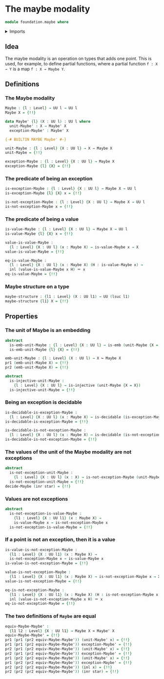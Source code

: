 # The maybe modality

```agda
module foundation.maybe where
```

<details><summary>Imports</summary>

```agda
open import foundation.coproduct-types
open import foundation.decidable-types
open import foundation.dependent-pair-types
open import foundation.equality-coproduct-types
open import foundation.type-arithmetic-empty-type
open import foundation.unit-type
open import foundation.universe-levels

open import foundation-core.embeddings
open import foundation-core.empty-types
open import foundation-core.equivalences
open import foundation-core.identity-types
open import foundation-core.injective-maps
open import foundation-core.negation
```

</details>

## Idea

The maybe modality is an operation on types that adds one point. This is used,
for example, to define partial functions, where a partial function `f : X ⇀ Y`
is a map `f : X → Maybe Y`.

## Definitions

### The Maybe modality

```agda
Maybe : {l : Level} → UU l → UU l
Maybe X = {!!}

data Maybe' {l} (X : UU l) : UU l where
  unit-Maybe' : X → Maybe' X
  exception-Maybe' : Maybe' X

{-# BUILTIN MAYBE Maybe' #-}

unit-Maybe : {l : Level} {X : UU l} → X → Maybe X
unit-Maybe = {!!}

exception-Maybe : {l : Level} {X : UU l} → Maybe X
exception-Maybe {l} {X} = {!!}
```

### The predicate of being an exception

```agda
is-exception-Maybe : {l : Level} {X : UU l} → Maybe X → UU l
is-exception-Maybe {l} {X} x = {!!}

is-not-exception-Maybe : {l : Level} {X : UU l} → Maybe X → UU l
is-not-exception-Maybe x = {!!}
```

### The predicate of being a value

```agda
is-value-Maybe : {l : Level} {X : UU l} → Maybe X → UU l
is-value-Maybe {l} {X} x = {!!}

value-is-value-Maybe :
  {l : Level} {X : UU l} (x : Maybe X) → is-value-Maybe x → X
value-is-value-Maybe = {!!}

eq-is-value-Maybe :
  {l : Level} {X : UU l} (x : Maybe X) (H : is-value-Maybe x) →
  inl (value-is-value-Maybe x H) ＝ x
eq-is-value-Maybe = {!!}
```

### Maybe structure on a type

```agda
maybe-structure : {l1 : Level} (X : UU l1) → UU (lsuc l1)
maybe-structure {l1} X = {!!}
```

## Properties

### The unit of Maybe is an embedding

```agda
abstract
  is-emb-unit-Maybe : {l : Level} {X : UU l} → is-emb (unit-Maybe {X = X})
  is-emb-unit-Maybe {l} {X} = {!!}

emb-unit-Maybe : {l : Level} (X : UU l) → X ↪ Maybe X
pr1 (emb-unit-Maybe X) = {!!}
pr2 (emb-unit-Maybe X) = {!!}

abstract
  is-injective-unit-Maybe :
    {l : Level} {X : UU l} → is-injective (unit-Maybe {X = X})
  is-injective-unit-Maybe = {!!}
```

### Being an exception is decidable

```agda
is-decidable-is-exception-Maybe :
  {l : Level} {X : UU l} (x : Maybe X) → is-decidable (is-exception-Maybe x)
is-decidable-is-exception-Maybe = {!!}

is-decidable-is-not-exception-Maybe :
  {l : Level} {X : UU l} (x : Maybe X) → is-decidable (is-not-exception-Maybe x)
is-decidable-is-not-exception-Maybe = {!!}
```

### The values of the unit of the Maybe modality are not exceptions

```agda
abstract
  is-not-exception-unit-Maybe :
    {l : Level} {X : UU l} (x : X) → is-not-exception-Maybe (unit-Maybe x)
  is-not-exception-unit-Maybe = {!!}
decide-Maybe (inr star) = {!!}
```

### Values are not exceptions

```agda
abstract
  is-not-exception-is-value-Maybe :
    {l1 : Level} {X : UU l1} (x : Maybe X) →
    is-value-Maybe x → is-not-exception-Maybe x
  is-not-exception-is-value-Maybe = {!!}
```

### If a point is not an exception, then it is a value

```agda
is-value-is-not-exception-Maybe :
  {l1 : Level} {X : UU l1} (x : Maybe X) →
  is-not-exception-Maybe x → is-value-Maybe x
is-value-is-not-exception-Maybe = {!!}

value-is-not-exception-Maybe :
  {l1 : Level} {X : UU l1} (x : Maybe X) → is-not-exception-Maybe x → X
value-is-not-exception-Maybe = {!!}

eq-is-not-exception-Maybe :
  {l1 : Level} {X : UU l1} (x : Maybe X) (H : is-not-exception-Maybe x) →
  inl (value-is-not-exception-Maybe x H) ＝ x
eq-is-not-exception-Maybe = {!!}
```

### The two definitions of `Maybe` are equal

```agda
equiv-Maybe-Maybe' :
  {l1 l2 : Level} {X : UU l1} → Maybe X ≃ Maybe' X
equiv-Maybe-Maybe' = {!!}
pr1 (pr1 (pr2 equiv-Maybe-Maybe')) (unit-Maybe' x) = {!!}
pr1 (pr1 (pr2 equiv-Maybe-Maybe')) exception-Maybe' = {!!}
pr2 (pr1 (pr2 equiv-Maybe-Maybe')) (unit-Maybe' x) = {!!}
pr2 (pr1 (pr2 equiv-Maybe-Maybe')) exception-Maybe' = {!!}
pr1 (pr2 (pr2 equiv-Maybe-Maybe')) (unit-Maybe' x) = {!!}
pr1 (pr2 (pr2 equiv-Maybe-Maybe')) exception-Maybe' = {!!}
pr2 (pr2 (pr2 equiv-Maybe-Maybe')) (inl x) = {!!}
pr2 (pr2 (pr2 equiv-Maybe-Maybe')) (inr star) = {!!}
```
